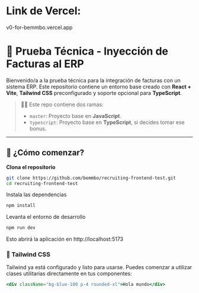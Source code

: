 # Link de Vercel:

v0-for-bemmbo.vercel.app

# 🧾 Prueba Técnica - Inyección de Facturas al ERP

Bienvenido/a a la prueba técnica para la integración de facturas con un sistema ERP. Este repositorio contiene un entorno base creado con **React + Vite**, **Tailwind CSS** preconfigurado y soporte opcional para **TypeScript**.

> 🧑‍💻 Este repo contiene dos ramas:
>
> - `master`: Proyecto base en **JavaScript**.
> - `typescript`: Proyecto base en **TypeScript**, si decides tomar ese bonus.

---

## 🚀 ¿Cómo comenzar?

**Clona el repositorio**

```bash
git clone https://github.com/bemmbo/recruiting-frontend-test.git
cd recruiting-frontend-test
```

Instala las dependencias

```bash
npm install
```

Levanta el entorno de desarrollo

```bash
npm run dev
```

Esto abrirá la aplicación en http://localhost:5173

### 🎨 Tailwind CSS

Tailwind ya está configurado y listo para usarse. Puedes comenzar a utilizar clases utilitarias directamente en tus componentes:

```jsx
<div className="bg-blue-100 p-4 rounded-xl">Hola mundo</div>
```
